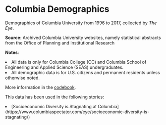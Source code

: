 # Columbia Demographics

Demographics of Columbia University from 1996 to 2017, collected by <i>The Eye</i>. 

<strong>Source</strong>: Archived Columbia University websites, namely statistical abstracts from the Office of Planning and Institutional Research

<strong>Notes</strong>: 
<li>All data is only for Columbia College (CC) and Columbia School of Engineering and Applied Science (SEAS) undergraduates.</li>

<li>All demographic data is for U.S. citizens and permanent residents unless otherwise noted.</li>

More information in the [codebook](https://github.com/TheEyeMagazine/columbia-demographics/blob/master/codebook-Columbia-demographics.txt).  

This data has been used in the following stories:

<li>[Socioeconomic Diversity is Stagnating at Columbia](https://www.columbiaspectator.com/eye/socioeconomic-diversity-is-stagnating/)</li>

